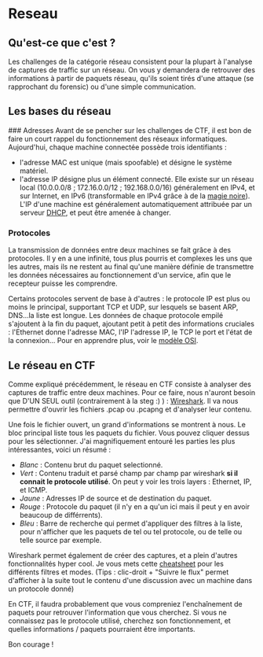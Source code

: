 # Reseau
## Qu'est-ce que c'est ?
Les challenges de la catégorie réseau consistent pour la plupart à l'analyse de captures de traffic sur un réseau. On vous y demandera de retrouver des informations à partir de paquets réseau, qu'ils soient tirés d'une attaque (se rapprochant du forensic) ou d'une simple communication.

## Les bases du réseau
### Adresses
Avant de se pencher sur les challenges de CTF, il est bon de faire un court rappel du fonctionnement des réseaux informatiques. Aujourd'hui, chaque machine connectée possède trois identifiants : 
- l'adresse MAC est unique (mais spoofable) et désigne le système matériel.
- l'adresse IP désigne plus un élément connecté. Elle existe sur un réseau local (10.0.0.0/8 ; 172.16.0.0/12 ; 192.168.0.0/16) généralement en IPv4, et sur Internet, en IPv6 (transformable en IPv4 grâce à de la [magie noire](https://fr.wikipedia.org/wiki/Transition_d%27IPv4_vers_IPv6)). L'IP d'une machine est généralement automatiquement attribuée par un serveur [DHCP](https://fr.wikipedia.org/wiki/Dynamic_Host_Configuration_Protocol), et peut être amenée à changer.

### Protocoles
La transmission de données entre deux machines se fait grâce à des protocoles. Il y en a une infinité, tous plus pourris et complexes les uns que les autres, mais ils ne restent au final qu'une manière définie de transmettre les données nécessaires au fonctionnement d'un service, afin que le recepteur puisse les comprendre.

Certains protocoles servent de base à d'autres : le protocole IP est plus ou moins le principal, supportant TCP et UDP, sur lesquels se basent ARP, DNS...la liste est longue. Les données de chaque protocole empilé s'ajoutent à la fin du paquet, ajoutant petit à petit des informations cruciales : l'Ethernet donne l'adresse MAC, l'IP l'adresse IP, le TCP le port et l'état de la connexion... Pour en apprendre plus, voir le [modèle OSI](https://fr.wikipedia.org/wiki/Mod%C3%A8le_OSI).

## Le réseau en CTF
Comme expliqué précédemment, le réseau en CTF consiste à analyser des captures de traffic entre deux machines. Pour ce faire, nous n'auront besoin que D'UN SEUL outil (contrairement à la steg :) ) : [Wireshark](https://www.wireshark.org/download.html). Il va nous permettre d'ouvrir les fichiers .pcap ou .pcapng et d'analyser leur contenu.

Une fois le fichier ouvert, un grand d'informations se montrent à nous.
Le bloc principal liste tous les paquets du fichier. Vous pouvez cliquer dessus pour les sélectionner.
J'ai magnifiquement entouré les parties les plus intéressantes, voici un résumé :
- *Blanc* : Contenu brut du paquet selectionné.
- *Vert* : Contenu traduit et parsé champ par champ par wireshark **si il connait le protocole utilisé**. On peut y voir les trois layers : Ethernet, IP, et ICMP.
- *Jaune* : Adresses IP de source et de destination du paquet.
- *Rouge* : Protocole du paquet (il n'y en a qu'un ici mais il peut y en avoir beaucoup de différrents).
- *Bleu* : Barre de recherche qui permet d'appliquer des filtres à la liste, pour n'afficher que les paquets de tel ou tel protocole, ou de telle ou telle source par exemple.

Wireshark permet également de créer des captures, et a plein d'autres fonctionnalités hyper cool. Je vous mets cette [cheatsheet](https://stationx-public-download.s3.us-west-2.amazonaws.com/Wireshark-Cheat-Sheet-v1.pdf) pour les différents filtres et modes. (Tips : clic-droit + "Suivre le flux" permet d'afficher à la suite tout le contenu d'une discussion avec un machine dans un protocole donné)

En CTF, il faudra probablement que vous compreniez l'enchaînement de paquets pour retrouver l'information que vous cherchez. Si vous ne connaissez pas le protocole utilisé, cherchez son fonctionnement, et quelles informations / paquets pourraient être importants. 

Bon courage !
